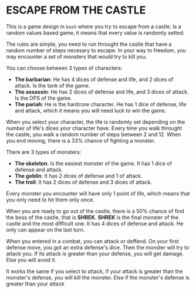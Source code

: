 # ESCAPE FROM THE CASTLE
This is a game design in ``bash`` where you try to escape from a castle. Is a random values based game, it means that every value is randomly setted.

The rules are simple, you need to run throught the castle that have a random number of steps necesary to escape. In your way to freedom, you may encounter a set of monsters that would try to kill you.

You can choose between 3 types of characters:
- **The barbarian**: He has 4 dices of defense and life, and 2 dices of attack. Is the tank of the game.
- **The assassin**: He has 2 dices of defense and life, and 3 dices of attack. Is the DPS of the game.
- **The pariah**: He is the hardcore character. He has 1 dice of defense, life and attack, which it means you will need luck to win the game.

When you select your character, the life is randomly set depending on the number of life's dices your character have. Every time you walk throught the castle, you walk a random number of steps between 2 and 12. When you end moving, there is a 33% chance of fighting a monster.

There are 3 types of monsters:
- **The skeleton**: Is the easiest monster of the game. It has 1 dice of defense and attack.
- **The goblin**: It has 2 dices of defense and 1 of attack.
- **The troll**: It has 2 dices of defense and 3 dices of attack.

Every monster you encounter will have only 1 point of life, which means that you only need to hit them only once.

When you are ready to go out of the castle, there is a 50% chance of find the boss of the castle, that is **SHREK**.
**SHREK** is the final monster of the castle and the most difficult one. It has 4 dices of defense and attack. He only can appear on the last turn.

When you entered in a combat, you can attack or deffend. On your first defense move, you got an extra defense's dice.
Then the monster will try to attack you. If its attack is greater than your defense, you will get damage. Else you will avoid it.

It works the same if you select to attack, if your attack is greater than the monster's defense, you will kill the monster. Else if the monster's defense is greater than your attack